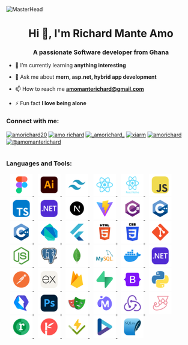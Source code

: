 ![MasterHead](https://user-images.githubusercontent.com/67194519/173735367-b75edb3b-61ec-4323-a10f-5d98e1d7b97a.gif)
<h1 align="center">Hi 👋, I'm Richard Mante Amo</h1>
<h3 align="center">A passionate Software developer from Ghana</h3>

- 🌱 I’m currently learning **anything interesting**

- 💬 Ask me about **mern, asp.net, hybrid app development**

- 📫 How to reach me **<amomanterichard@gmail.com>**

- ⚡ Fun fact **I love being alone**

<h3 align="left">Connect with me:</h3>
<p align="left">
<a href="https://twitter.com/amorichard20" target="blank"><img align="center" src="https://raw.githubusercontent.com/rahuldkjain/github-profile-readme-generator/master/src/images/icons/Social/twitter.svg" alt="amorichard20" height="30" width="60" /></a>
<a href="https://www.linkedin.com/in/amo-richard-9735551ab" target="blank"><img align="center" src="https://raw.githubusercontent.com/rahuldkjain/github-profile-readme-generator/master/src/images/icons/Social/linked-in-alt.svg" alt="amo richard" height="30" width="60" /></a>
<a href="https://instagram.com/_amorichard_" target="blank"><img align="center" src="https://raw.githubusercontent.com/rahuldkjain/github-profile-readme-generator/master/src/images/icons/Social/instagram.svg" alt="_amorichard_" height="30" width="60" /></a>
<a href="https://dribbble.com/Xiarm" target="blank"><img align="center" src="https://raw.githubusercontent.com/rahuldkjain/github-profile-readme-generator/master/src/images/icons/Social/dribbble.svg" alt="xiarm" height="30" width="60" /></a>
<a href="https://www.behance.net/amorichard" target="blank"><img align="center" src="https://raw.githubusercontent.com/rahuldkjain/github-profile-readme-generator/master/src/images/icons/Social/behance.svg" alt="amorichard" height="30" width="60" /></a>
<a href="https://medium.com/@amomanterichard" target="blank"><img align="center" src="https://raw.githubusercontent.com/rahuldkjain/github-profile-readme-generator/master/src/images/icons/Social/medium.svg" alt="@amomanterichard" height="30" width="60" /></a>
</p>

<h1 align="center"></h1>
<h3 align="left">Languages and Tools:</h3>
<p align="left">
<a href="https://www.figma.com" target="_blank" rel="noreferrer"> <img src="images/figma.svg" alt="android" width="60" height="60" style="margin-left:10px"/>
</a>
<a href="https://www.adobe.com/products/illustrator.html" target="_blank" rel="noreferrer"> <img src="images/ai.svg" alt="android" width="60" height="60" style="margin-left:10px"/>
</a>
<a href="https://tailwindcss.com" target="_blank" rel="noreferrer"> <img src="images/tailwind.svg" alt="android" width="60" height="60" style="margin-left:10px"/>
</a>
<a href="https://react.dev" target="_blank" rel="noreferrer"> <img src="images/react.svg" alt="android" width="60" height="60" style="margin-left:10px"/>
</a>
<a href="https://reactnative.dev" target="_blank" rel="noreferrer"> <img src="images/reactnative.svg" alt="android" width="60" height="60" style="margin-left:10px"/>
</a>
<a href="https://developer.mozilla.org/en-US/docs/Web/JavaScript" target="_blank" rel="noreferrer"> <img src="images/javascript.svg" alt="android" width="60" height="60" style="margin-left:10px"/> </a>
<a href="https://typescriptlang.org" target="_blank" rel="noreferrer"> <img src="images/typescript.svg" alt="android" width="60" height="60" style="margin-left:10px"/>
</a>
<a href="https://dotnet.microsoft.com" target="_blank" rel="noreferrer"> <img src="images/dotnet.svg" alt="android" width="60" height="60" style="margin-left:10px"/>
</a>
<a href="https://nextjs.org" target="_blank" rel="noreferrer"> <img src="images/next.svg" alt="android" width="60" height="60" style="margin-left:10px"/>
</a>
<a href="https://vite.dev" target="_blank" rel="noreferrer"> <img src="images/vite.svg" alt="android" width="60" height="60" style="margin-left:10px"/>
</a>
<a href="https://learn.microsoft.com/en-us/dotnet/csharp/" target="_blank" rel="c#"> <img src="images/cs.svg" alt="android" width="60" height="60" style="margin-left:10px"/>
</a>
<a href="https://cplusplus.com" target="_blank" rel="cpp"> <img src="images/cpp.svg" alt="android" width="60" height="60" style="margin-left:10px"/>
</a>
<a href="https://cplusplus.com" target="_blank" rel="cpp"> <img src="images/cpp.svg" alt="android" width="60" height="60" style="margin-left:10px"/>
</a>
<a href="https://dart.dev" target="_blank" rel="cpp"> <img src="images/dart.svg" alt="android" width="60" height="60" style="margin-left:10px"/>
</a>
<a href="https://flutter.dev" target="_blank" rel="cpp"> <img src="images/flutter.svg" alt="android" width="60" height="60" style="margin-left:10px"/>
</a>
<a href="https://www.w3schools.com/html/" target="_blank" rel="cpp"> <img src="images/html.svg" alt="android" width="60" height="60" style="margin-left:10px"/>
</a>
<a href="https://www.w3schools.com/css/" target="_blank" rel="cpp"> <img src="images/css.svg" alt="android" width="60" height="60" style="margin-left:10px"/>
</a>
<a href="https://www.git.scm.com" target="_blank" rel="cpp"> <img src="images/git.svg" alt="android" width="60" height="60" style="margin-left:10px"/>
</a>
<a href="https://www.nodejs.org" target="_blank" rel="cpp"> <img src="images/node.svg" alt="android" width="60" height="60" style="margin-left:10px"/>
</a>
<a href="https://www.postgresql.org" target="_blank" rel="cpp"> <img src="images/posgress.svg" alt="android" width="60" height="60" style="margin-left:10px"/>
</a>
<a href="https://www.mongodb.com" target="_blank" rel="cpp"> <img src="images/mongodb.svg" alt="android" width="60" height="60" style="margin-left:10px"/>
</a>
<a href="https://www.mysql.com" target="_blank" rel="cpp"> <img src="images/mysql.svg" alt="android" width="60" height="60" style="margin-left:10px"/>
</a>
<a href="https://www.docker.com" target="_blank" rel="cpp"> <img src="images/docker.svg" alt="android" width="60" height="60" style="margin-left:10px"/>
</a>
<a href="https://dotnet.microsoft.com" target="_blank" rel="cpp"> <img src="images/dotnet.svg" alt="android" width="60" height="60" style="margin-left:10px"/>
</a>
<a href="https://postman.com" target="_blank" rel="cpp"> <img src="images/postman.svg" alt="android" width="60" height="60" style="margin-left:10px"/>
</a>
<a href="https://expressjs.com" target="_blank" rel="cpp"> <img src="images/express.svg" alt="android" width="60" height="60" style="margin-left:10px"/>
</a>
<a href="https://firebase.com" target="_blank" rel="cpp"> <img src="images/firebase.svg" alt="android" width="60" height="60" style="margin-left:10px"/>
</a>
<a href="https://supabase.com" target="_blank" rel="cpp"> <img src="images/supabase.svg" alt="android" width="60" height="60" style="margin-left:10px"/>
</a>
<a href="https://getbootstrap.com" target="_blank" rel="cpp"> <img src="images/bootstrap.svg" alt="android" width="60" height="60" style="margin-left:10px"/>
</a>
<a href="#" target="_blank" rel="cpp"> <img src="images/python.svg" alt="android" width="60" height="60" style="margin-left:10px"/>
</a>
<a href="https://qwik.com" target="_blank" rel="cpp"> <img src="images/qwik.svg" alt="android" width="60" height="60" style="margin-left:10px"/>
</a>
<a href="https://www.adobe.com/products/photoshop.html" target="_blank" rel="cpp"> <img src="images/ps.svg" alt="android" width="60" height="60" style="margin-left:10px"/>
</a>
<a href="https://https://playwright.dev/.dev" target="_blank" rel="cpp"> <img src="images/playwrite.svg" alt="android" width="60" height="60" style="margin-left:10px"/>
</a>
<a href="https://mudblazor.com" target="_blank" rel="cpp"> <img src="images/mudblazor.svg" alt="android" width="60" height="60" style="margin-left:10px"/>
</a>
<a href="https://redux.js.org" target="_blank" rel="cpp"> <img src="images/redux.svg" alt="android" width="60" height="60" style="margin-left:10px"/>
</a>
<a href="https://jestjs.io" target="_blank" rel="cpp"> <img src="images/jest.svg" alt="android" width="60" height="60" style="margin-left:10px"/>
</a>
<a href="https://medium.com/net-core/using-refit-in-net-0843bb199987" target="_blank" rel="cpp"> <img src="images/refit.svg" alt="android" width="60" height="60" style="margin-left:10px"/>
</a>
<a href="https://radzen.com" target="_blank" rel="cpp"> <img src="images/radzen.svg" alt="android" width="60" height="60" style="margin-left:10px"/>
</a>
<a href="https://vitest.dev" target="_blank" rel="cpp"> <img src="images/vitest.svg" alt="android" width="60" height="60" style="margin-left:10px"/>
</a>
<a href="#" target="_blank" rel="cpp"> <img src="images/spec.svg" alt="android" width="60" height="60" style="margin-left:10px"/>
</a>
<a href="#" target="_blank" rel="cpp"> <img src="images/sqlite.svg" alt="android" width="60" height="60" style="margin-left:10px"/>
</a>
</p>
